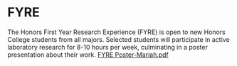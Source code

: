 # FYRE
The Honors First Year Research Experience (FYRE) is open to new Honors College students from all majors. Selected students will participate in active laboratory research for 8-10 hours per week, culminating in a poster presentation about their work.
[FYRE Poster-Mariah.pdf](https://github.com/mariahvadak/FYRE/files/12599318/FYRE.Poster-Mariah.pdf)
